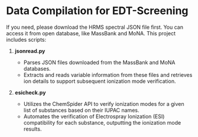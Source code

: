 # Data Compilation for EDT-Screening
If you need, please download the HRMS spectral JSON file first. You can access it from open database, like MassBank and MoNA.
This project includes scripts:

1. **jsonread.py**  
   - Parses JSON files downloaded from the MassBank and MoNA databases.
   - Extracts and reads variable information from these files and retrieves ion details to support subsequent ionization mode verification.

2. **esicheck.py**  
   - Utilizes the ChemSpider API to verify ionization modes for a given list of substances based on their IUPAC names.
   - Automates the verification of Electrospray Ionization (ESI) compatibility for each substance, outputting the ionization mode results.


